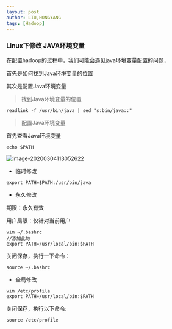 ```yaml
---
layout: post
author: LIU,HONGYANG
tags: [Hadoop]
---
```






### Linux下修改 JAVA环境变量



在配置hadoop的过程中，我们可能会遇见java环境变量配置的问题，

首先是如何找到Java环境变量的位置

其次是配置Java环境变量



> 找到Java环境变量的位置

```shell
readlink -f /usr/bin/java | sed "s:bin/java::"
```





>  配置Java环境变量



首先查看Java环境变量

```shell
echo $PATH
```

![image-20200304113052622](https://tva1.sinaimg.cn/large/00831rSTgy1gchqkzqzg2j30vc0420tj.jpg)



- 临时修改

```shell
export PATH=$PATH:/usr/bin/java
```



- 永久修改



期限：永久有效

用户局限：仅针对当前用户



```shell
vim ~/.bashrc
//添加此句
export PATH=/usr/local/bin:$PATH
```

关闭保存，执行一下命令：



```shell
source ~/.bashrc
```



- 全局修改

```shell
vim /etc/profile
export PATH=/usr/local/bin:$PATH
```



关闭保存，执行以下命令:

```shell
source /etc/profile
```

